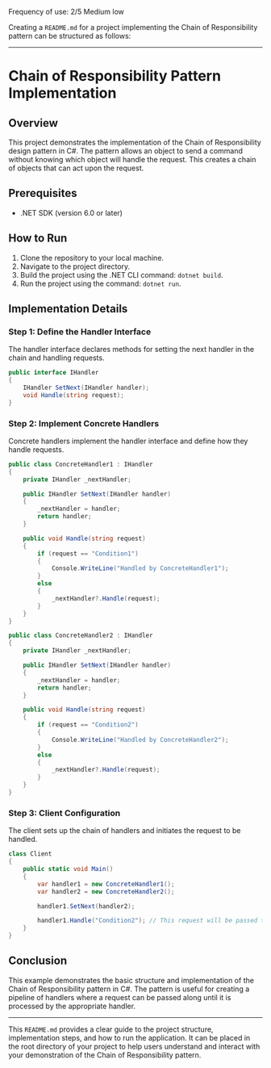 Frequency of use: 2/5 Medium low


Creating a `README.md` for a project implementing the Chain of Responsibility pattern can be structured as follows:

---

# Chain of Responsibility Pattern Implementation

## Overview

This project demonstrates the implementation of the Chain of Responsibility design pattern in C#. The pattern allows an object to send a command without knowing which object will handle the request. This creates a chain of objects that can act upon the request.

## Prerequisites

- .NET SDK (version 6.0 or later)

## How to Run

1. Clone the repository to your local machine.
2. Navigate to the project directory.
3. Build the project using the .NET CLI command: `dotnet build`.
4. Run the project using the command: `dotnet run`.

## Implementation Details

### Step 1: Define the Handler Interface

The handler interface declares methods for setting the next handler in the chain and handling requests.

```csharp
public interface IHandler
{
    IHandler SetNext(IHandler handler);
    void Handle(string request);
}
```

### Step 2: Implement Concrete Handlers

Concrete handlers implement the handler interface and define how they handle requests.

```csharp
public class ConcreteHandler1 : IHandler
{
    private IHandler _nextHandler;

    public IHandler SetNext(IHandler handler)
    {
        _nextHandler = handler;
        return handler;
    }

    public void Handle(string request)
    {
        if (request == "Condition1")
        {
            Console.WriteLine("Handled by ConcreteHandler1");
        }
        else
        {
            _nextHandler?.Handle(request);
        }
    }
}

public class ConcreteHandler2 : IHandler
{
    private IHandler _nextHandler;

    public IHandler SetNext(IHandler handler)
    {
        _nextHandler = handler;
        return handler;
    }

    public void Handle(string request)
    {
        if (request == "Condition2")
        {
            Console.WriteLine("Handled by ConcreteHandler2");
        }
        else
        {
            _nextHandler?.Handle(request);
        }
    }
}
```

### Step 3: Client Configuration

The client sets up the chain of handlers and initiates the request to be handled.

```csharp
class Client
{
    public static void Main()
    {
        var handler1 = new ConcreteHandler1();
        var handler2 = new ConcreteHandler2();

        handler1.SetNext(handler2);

        handler1.Handle("Condition2"); // This request will be passed to and handled by ConcreteHandler2
    }
}
```

## Conclusion

This example demonstrates the basic structure and implementation of the Chain of Responsibility pattern in C#. The pattern is useful for creating a pipeline of handlers where a request can be passed along until it is processed by the appropriate handler.

---

This `README.md` provides a clear guide to the project structure, implementation steps, and how to run the application. It can be placed in the root directory of your project to help users understand and interact with your demonstration of the Chain of Responsibility pattern.